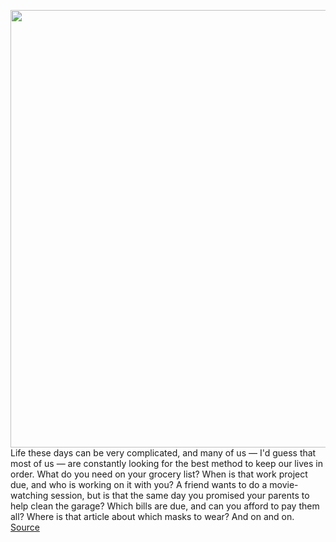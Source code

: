 <img src='https://cdn.vox-cdn.com/thumbor/kDspHrStOsyVtFafIPbsANBBd3M=/0x0:2040x1360/1200x800/filters:focal(857x517:1183x843)/cdn.vox-cdn.com/uploads/chorus_image/image/70399684/dseifert_20210415_4535_0017.0.jpg' width='700px' /><br/>
Life these days can be very complicated, and many of us — I'd guess that most of us — are constantly looking for the best method to keep our lives in order. What do you need on your grocery list? When is that work project due, and who is working on it with you? A friend wants to do a movie-watching session, but is that the same day you promised your parents to help clean the garage? Which bills are due, and can you afford to pay them all? Where is that article about which masks to wear? And on and on.
<a href='https://www.theverge.com/22882328/organization-tools-todo-notes-journals'> Source <a/>
